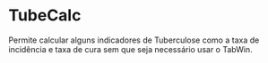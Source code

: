 # TubeCalc
Permite calcular alguns indicadores de Tuberculose como a taxa de incidência e taxa de cura sem que seja necessário usar o TabWin.
